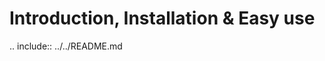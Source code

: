 Introduction, Installation & Easy use
=====================================
.. include:: ../../README.md